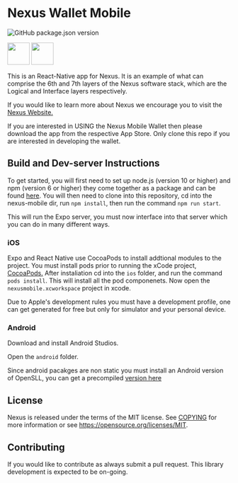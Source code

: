 # Nexus Wallet Mobile

![GitHub package.json version](https://img.shields.io/github/package-json/v/Nexusoft/NexusInterface)

[<img src="https://developer.apple.com/app-store/marketing/guidelines/images/badge-download-on-the-app-store.svg" height="50">](https://itunes.apple.com/us/app/nexus-mobile)
[<img src="https://upload.wikimedia.org/wikipedia/commons/7/78/Google_Play_Store_badge_EN.svg" height="50">](https://play.google.com/store/apps/details?id=io.nexus.wallet)

This is an React-Native app for Nexus. It is an example of what can comprise the 6th and 7th layers of the Nexus software stack, which are the Logical and Interface layers respectively.

If you would like to learn more about Nexus we encourage you to visit the [Nexus Website.](https://nexus.io/)

If you are interested in USING the Nexus Mobile Wallet then please download the app from the respective App Store. Only clone this repo if you are interested in developing the wallet.

## Build and Dev-server Instructions

To get started, you will first need to set up node.js (version 10 or higher) and npm (version 6 or higher) they come together as a package and can be found [here](https://nodejs.org). You will then need to clone into this repository, cd into the nexus-mobile dir, run `npm install`, then run the command `npm run start`.

This will run the Expo server, you must now interface into that server which you can do in many different ways.

### iOS

Expo and React Native use CocoaPods to install addtional modules to the project. You must install pods prior to running the xCode project, [CocoaPods.](https://cocoapods.org)
After instaliation cd into the `ios` folder, and run the command `pods install`. This will install all the pod componenets. Now open the `nexusmobile.xcworkspace` project in xcode.

Due to Apple's development rules you must have a development profile, one can get generated for free but only for simulator and your personal device.

### Android

Download and install Android Studios.

Open the `android` folder.

Since android pacakges are non static you must install an Android version of OpenSLL, you can get a precompiled [version here]()

## License

Nexus is released under the terms of the MIT license. See [COPYING](COPYING.MD) for more
information or see https://opensource.org/licenses/MIT.

## Contributing

If you would like to contribute as always submit a pull request. This library development is expected to be on-going.
